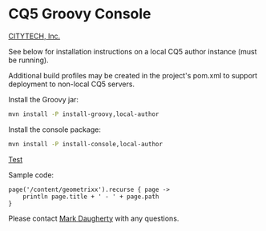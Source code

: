 # CQ5 Groovy Console

[CITYTECH, Inc.](http://www.citytechinc.com)

See below for installation instructions on a local CQ5 author instance (must be running).

Additional build profiles may be created in the project's pom.xml to support deployment to non-local CQ5 servers.

Install the Groovy jar:

```bash
mvn install -P install-groovy,local-author
```

Install the console package:

```bash
mvn install -P install-console,local-author
```

[Test](http://localhost:4502/etc/groovyconsole.html)

Sample code:

    page('/content/geometrixx').recurse { page ->
        println page.title + ' - ' + page.path
    }

Please contact [Mark Daugherty](mailto:mdaugherty@citytechinc.com) with any questions.